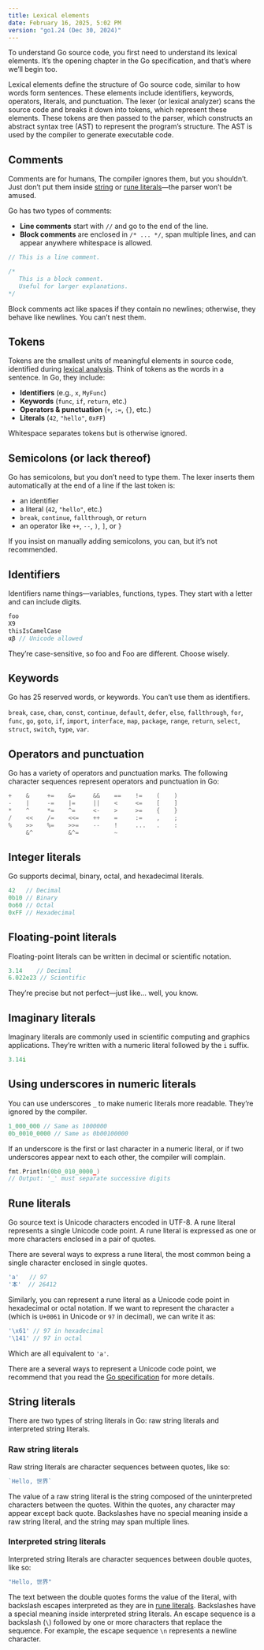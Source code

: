 ```yaml
---
title: Lexical elements
date: February 16, 2025, 5:02 PM
version: "go1.24 (Dec 30, 2024)"
---
```


To understand Go source code, you first need to understand its lexical elements. It’s the opening chapter in the Go specification, and that’s where we’ll begin too.

Lexical elements define the structure of Go source code, similar to how words form sentences. These elements include identifiers, keywords, operators, literals, and punctuation. The lexer (or lexical analyzer) scans the source code and breaks it down into tokens, which represent these elements. These tokens are then passed to the parser, which constructs an abstract syntax tree (AST) to represent the program’s structure. The AST is used by the compiler to generate executable code.

## Comments

Comments are for humans, The compiler ignores them, but you shouldn’t. Just don’t put them inside [string](#string-literals) or [rune literals](#rune-literals)—the parser won’t be amused.

Go has two types of comments:  

- **Line comments** start with `//` and go to the end of the line.  
- **Block comments** are enclosed in `/* ... */`, span multiple lines, and can appear anywhere whitespace is allowed.  

```go
// This is a line comment.

/*
   This is a block comment.
   Useful for larger explanations.
*/
```

Block comments act like spaces if they contain no newlines; otherwise, they behave like newlines. You can’t nest them.

## Tokens

Tokens are the smallest units of meaningful elements in source code, identified during [lexical analysis](https://en.wikipedia.org/wiki/Lexical_analysis). Think of tokens as the words in a sentence. In Go, they include:

- **Identifiers** (e.g., `x`, `MyFunc`)
- **Keywords** (`func`, `if`, `return`, etc.)
- **Operators & punctuation** (`+`, `:=`, `{}`, etc.)
- **Literals** (`42`, `"hello"`, `0xFF`)

Whitespace separates tokens but is otherwise ignored.

## Semicolons (or lack thereof)

Go has semicolons, but you don’t need to type them. The lexer inserts them automatically at the end of a line if the last token is:

- an identifier  
- a literal (`42`, `"hello"`, etc.)  
- `break`, `continue`, `fallthrough`, or `return`  
- an operator like `++`, `--`, `)`, `]`, or `}`  

If you insist on manually adding semicolons, you can, but it’s not recommended.

## Identifiers

Identifiers name things—variables, functions, types. They start with a letter and can include digits.

```go
foo
X9
thisIsCamelCase
αβ // Unicode allowed
```

They’re case-sensitive, so foo and Foo are different. Choose wisely.

## Keywords

Go has 25 reserved words, or keywords. You can’t use them as identifiers.  

`break`, `case`, `chan`, `const`, `continue`, `default`, `defer`, `else`, `fallthrough`, `for`, `func`, `go`, `goto`, `if`, `import`, `interface`, `map`, `package`, `range`, `return`, `select`, `struct`, `switch`, `type`, `var`.

## Operators and punctuation

Go has a variety of operators and punctuation marks. The following character sequences represent operators and punctuation in Go:

```go
+    &     +=    &=     &&    ==    !=    (    )
-    |     -=    |=     ||    <     <=    [    ]
*    ^     *=    ^=     <-    >     >=    {    }
/    <<    /=    <<=    ++    =     :=    ,    ;
%    >>    %=    >>=    --    !     ...   .    :
     &^          &^=          ~
```

## Integer literals

Go supports decimal, binary, octal, and hexadecimal literals.  

```go
42   // Decimal
0b10 // Binary
0o60 // Octal
0xFF // Hexadecimal
```

## Floating-point literals

Floating-point literals can be written in decimal or scientific notation.  

```go
3.14    // Decimal
6.022e23 // Scientific
```

They’re precise but not perfect—just like... well, you know.

## Imaginary literals

Imaginary literals are commonly used in scientific computing and graphics applications. They’re written with a numeric literal followed by the `i` suffix.

```go
3.14i
```

## Using underscores in numeric literals

You can use underscores `_` to make numeric literals more readable. They’re ignored by the compiler.

```go
1_000_000 // Same as 1000000
0b_0010_0000 // Same as 0b00100000
```

If an underscore is the first or last character in a numeric literal, or if two underscores appear next to each other, the compiler will complain.

```go
fmt.Println(0b0_010_0000_)
// Output: '_' must separate successive digits
```

## Rune literals

Go source text is Unicode characters encoded in UTF-8. A rune literal represents a single Unicode code point. A rune literal is expressed as one or more characters enclosed in a pair of quotes.

There are several ways to express a rune literal, the most common being a single character enclosed in single quotes.

```go
'a'   // 97
'本'  // 26412
```

Similarly, you can represent a rune literal as a Unicode code point in hexadecimal or octal notation. If we want to represent the character `a` (which is `U+0061` in Unicode or `97` in decimal), we can write it as:

```go
'\x61' // 97 in hexadecimal
'\141' // 97 in octal
```

Which are all equivalent to `'a'`.

There are a several ways to represent a Unicode code point, we recommend that you read the [Go specification](https://golang.org/ref/spec#Rune_literals) for more details.

## String literals

There are two types of string literals in Go: raw string literals and interpreted string literals.

### Raw string literals

Raw string literals are character sequences between quotes, like so:

```go
`Hello, 世界`
```

The value of a raw string literal is the string composed of the uninterpreted characters between the quotes. Within the quotes, any character may appear except back quote. Backslashes have no special meaning inside a raw string literal, and the string may span multiple lines.

### Interpreted string literals

Interpreted string literals are character sequences between double quotes, like so:

```go
"Hello, 世界"
```

The text between the double quotes forms the value of the literal, with backslash escapes interpreted as they are in [rune literals](#rune-literals). Backslashes have a special meaning inside interpreted string literals. An escape sequence is a backslash (`\`) followed by one or more characters that replace the sequence. For example, the escape sequence `\n` represents a newline character.
